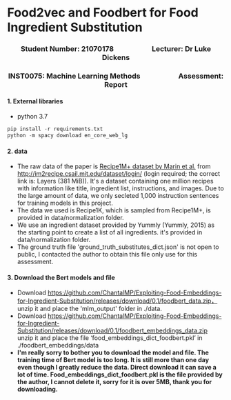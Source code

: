 # Food2vec and Foodbert for Food Ingredient Substitution
### <center> Student Number: 21070178 &ensp; &ensp; &ensp; &ensp; &ensp; &ensp; &ensp; Lecturer: Dr Luke Dickens</center>  
### <center> INST0075: Machine Learning Methods &ensp; &ensp; &ensp; &ensp; &ensp; &ensp; &ensp; Assessment: Report </center>
#### 1. External libraries
- python 3.7
```python
pip install -r requirements.txt
python -m spacy download en_core_web_lg
```
#### 2. data
- The raw data of the paper is [Recipe1M+ dataset by Marin et al.](http://pic2recipe.csail.mit.edu) from http://im2recipe.csail.mit.edu/dataset/login/ (login required; the correct link is: Layers (381 MiB)). It's a dataset containing one million recipes with information like title, ingredient list, instructions, and images. Due to the large amount of data, we only secleted 1,000 instruction sentences for training models in this project. 
- The data we used is Recipe1K, which is sampled from Recipe1M+, is provided in data/normalization folder.
- We  use an ingredient dataset provided by Yummly (Yummly, 2015) as the starting point to create a list of all ingredients. it's provided in data/normalization folder.
- The ground truth file 'ground_truth_substitutes_dict.json' is not open to public, I contacted the author to obtain this file only use for this assessment.
#### 3. Download the Bert models and file
- Download https://github.com/ChantalMP/Exploiting-Food-Embeddings-for-Ingredient-Substitution/releases/download/0.1/foodbert_data.zip， unzip it and place the 'mlm_output' folder in ./data.
- Download https://github.com/ChantalMP/Exploiting-Food-Embeddings-for-Ingredient-Substitution/releases/download/0.1/foodbert_embeddings_data.zip unzip it and place the file ‘food_embeddings_dict_foodbert.pkl’ in ./foodbert_embeddings/data
- __I'm really sorry to bother you to download the model and file. The training time of Bert model is too long. It is still more than one day even though I greatly reduce the data. Direct download it can save a lot of time. Food_embeddings_dict_foodbert.pkl is the file provided by the author, I cannot delete it, sorry for it is over 5MB, thank you for downloading.__
